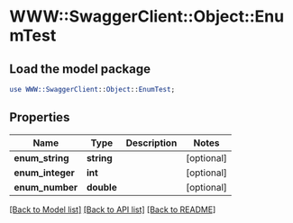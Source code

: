 # WWW::SwaggerClient::Object::EnumTest

## Load the model package
```perl
use WWW::SwaggerClient::Object::EnumTest;
```

## Properties
Name | Type | Description | Notes
------------ | ------------- | ------------- | -------------
**enum_string** | **string** |  | [optional] 
**enum_integer** | **int** |  | [optional] 
**enum_number** | **double** |  | [optional] 

[[Back to Model list]](../README.md#documentation-for-models) [[Back to API list]](../README.md#documentation-for-api-endpoints) [[Back to README]](../README.md)


